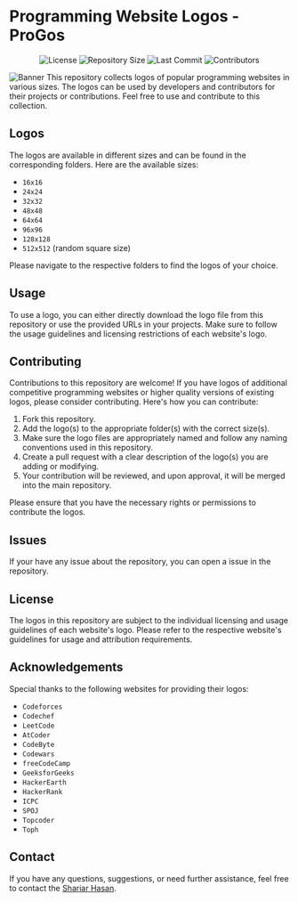 # Programming Website Logos - **ProGos**

<div align="center">

![License](https://img.shields.io/github/license/Shariar-Hasan/ProGos)
![Repository Size](https://img.shields.io/github/repo-size/Shariar-Hasan/ProGos)
![Last Commit](https://img.shields.io/github/last-commit/Shariar-Hasan/ProGos)
![Contributors](https://img.shields.io/github/contributors/Shariar-Hasan/ProGos)

</div>

![Banner](./Banner.png)
This repository collects logos of popular programming websites in various sizes. The logos can be used by developers and contributors for their projects or contributions. Feel free to use and contribute to this collection.

## Logos

The logos are available in different sizes and can be found in the corresponding folders. Here are the available sizes:

- `16x16`
- `24x24`
- `32x32`
- `48x48`
- `64x64`
- `96x96`
- `128x128`
- `512x512` (random square size)

Please navigate to the respective folders to find the logos of your choice.

## Usage

To use a logo, you can either directly download the logo file from this repository or use the provided URLs in your projects. Make sure to follow the usage guidelines and licensing restrictions of each website's logo.

## Contributing

Contributions to this repository are welcome! If you have logos of additional competitive programming websites or higher quality versions of existing logos, please consider contributing. Here's how you can contribute:

1. Fork this repository.
2. Add the logo(s) to the appropriate folder(s) with the correct size(s).
3. Make sure the logo files are appropriately named and follow any naming conventions used in this repository.
4. Create a pull request with a clear description of the logo(s) you are adding or modifying.
5. Your contribution will be reviewed, and upon approval, it will be merged into the main repository.

Please ensure that you have the necessary rights or permissions to contribute the logos.

## Issues
If your have any issue about the repository, you can open a issue in the repository.

## License

The logos in this repository are subject to the individual licensing and usage guidelines of each website's logo. Please refer to the respective website's guidelines for usage and attribution requirements.

## Acknowledgements

Special thanks to the following websites for providing their logos:

- `Codeforces`
- `Codechef`
- `LeetCode`
- `AtCoder`
- `CodeByte`
- `Codewars`
- `freeCodeCamp`
- `GeeksforGeeks`
- `HackerEarth`
- `HackerRank`
- `ICPC`
- `SPOJ`
- `Topcoder`
- `Toph`

## Contact

If you have any questions, suggestions, or need further assistance, feel free to contact the [Shariar Hasan](https://github.com/Shariar-Hasan).
